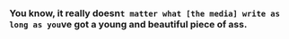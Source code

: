### You know, it really doesn`t matter what [the media] write as long as you`ve got a young and beautiful piece of ass.